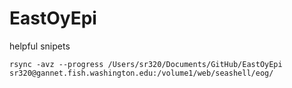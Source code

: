 # EastOyEpi



helpful snipets

```
rsync -avz --progress /Users/sr320/Documents/GitHub/EastOyEpi sr320@gannet.fish.washington.edu:/volume1/web/seashell/eog/
```
